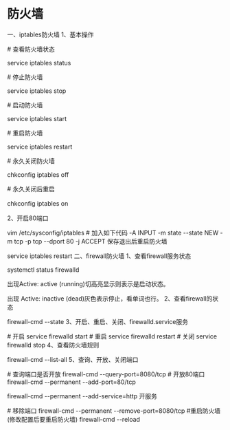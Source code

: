 # 防火墙

一、iptables防火墙
1、基本操作

\# 查看防火墙状态

service iptables status  

\# 停止防火墙

service iptables stop  

\# 启动防火墙

service iptables start  

\# 重启防火墙

service iptables restart  

\# 永久关闭防火墙

chkconfig iptables off  

\# 永久关闭后重启

chkconfig iptables on　　

2、开启80端口

vim /etc/sysconfig/iptables
\# 加入如下代码
-A INPUT -m state --state NEW -m tcp -p tcp --dport 80 -j ACCEPT
保存退出后重启防火墙

service iptables restart
二、firewall防火墙
1、查看firewall服务状态

systemctl status firewalld

出现Active: active (running)切高亮显示则表示是启动状态。

出现 Active: inactive (dead)灰色表示停止，看单词也行。
2、查看firewall的状态

firewall-cmd --state
3、开启、重启、关闭、firewalld.service服务

\# 开启
service firewalld start
\# 重启
service firewalld restart
\# 关闭
service firewalld stop
4、查看防火墙规则

firewall-cmd --list-all
5、查询、开放、关闭端口

\# 查询端口是否开放
firewall-cmd --query-port=8080/tcp
\# 开放80端口
firewall-cmd --permanent --add-port=80/tcp

firewall-cmd --permanent --add-service=http 开服务

\# 移除端口
firewall-cmd --permanent --remove-port=8080/tcp
\#重启防火墙(修改配置后要重启防火墙)
firewall-cmd --reload